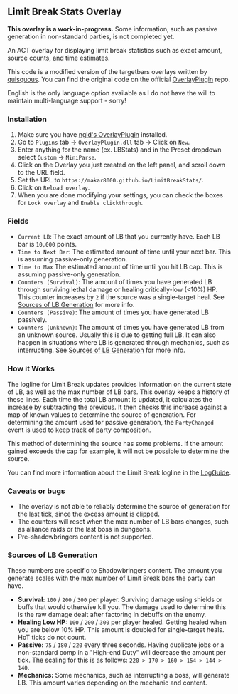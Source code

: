 ## Limit Break Stats Overlay

**This overlay is a work-in-progress.** Some information, such as passive generation in non-standard parties, is not completed yet.

An ACT overlay for displaying limit break statistics such as exact amount, source counts, and time estimates.

This code is a modified version of the targetbars overlays written by [quisquous](https://github.com/quisquous). You can find the original code on the official [OverlayPlugin](https://github.com/ngld/OverlayPlugin) repo. 

English is the only language option available as I do not have the will to maintain multi-language support - sorry!

### Installation

1. Make sure you have [ngld's OverlayPlugin](https://gist.github.com/ngld/e2217563bbbe1750c0917217f136687d#how-do-i-install-overlayplugin-or-cactbot) installed.
2. Go to `Plugins` tab -> `OverlayPlugin.dll` tab -> Click on `New`.
3. Enter anything for the name (ex. LBStats) and in the Preset dropdown select `Custom` -> `MiniParse`.
4. Click on the Overlay you just created on the left panel, and scroll down to the URL field.
5. Set the URL to `https://makar8000.github.io/LimitBreakStats/`.
6. Click on `Reload overlay`.
7. When you are done modifying your settings, you can check the boxes for `Lock overlay` and `Enable clickthrough`.


### Fields

* `Current LB`: The exact amount of LB that you currently have. Each LB bar is `10,000` points.
* `Time to Next Bar`: The estimated amount of time until your next bar. This is assuming passive-only generation.
* `Time to Max` The estimated amount of time until you hit LB cap. This is assuming passive-only generation.
* `Counters (Survival)`: The amount of times you have generated LB through surviving lethal damage or healing critically-low (<10%) HP. This counter increases by `2` if the source was a single-target heal. See [Sources of LB Generation](https://github.com/Makar8000/LimitBreakStats#sources-of-lb-generation) for more info.
* `Counters (Passive)`: The amount of times you have generated LB passively.
* `Counters (Unknown)`: The amount of times you have generated LB from an unknown source. Usually this is due to getting full LB. It can also happen in situations where LB is generated through mechanics, such as interrupting. See [Sources of LB Generation](https://github.com/Makar8000/LimitBreakStats#sources-of-lb-generation) for more info.


### How it Works

The logline for Limit Break updates provides information on the current state of LB, as well as the max number of LB bars. This overlay keeps a history of these lines. Each time the total LB amount is updated, it calculates the increase by subtracting the previous. It then checks this increase against a map of known values to determine the source of generation. For determining the amount used for passive generation, the `PartyChanged` event is used to keep track of party composition.  

This method of determining the source has some problems. If the amount gained exceeds the cap for example, it will not be possible to determine the source.

You can find more information about the Limit Break logline in the [LogGuide](https://github.com/quisquous/cactbot/blob/main/docs/LogGuide.md#24-limitbreak).

### Caveats or bugs

* The overlay is not able to reliably determine the source of generation for the last tick, since the excess amount is clipped.
* The counters will reset when the max number of LB bars changes, such as alliance raids or the last boss in dungeons.
* Pre-shadowbringers content is not supported.

### Sources of LB Generation

These numbers are specific to Shadowbringers content. The amount you generate scales with the max number of Limit Break bars the party can have.
* **Survival:** `100` / `200` / `300` per player. Surviving damage using shields or buffs that would otherwise kill you. The damage used to determine this is the raw damage dealt after factoring in debuffs on the enemy.
* **Healing Low HP:** `100` / `200` / `300` per player healed. Getting healed when you are below 10% HP. This amount is doubled for single-target heals. HoT ticks do not count. 
* **Passive:** `75` / `180` / `220` every three seconds. Having duplicate jobs or a non-standard comp in a "High-end Duty" will decrease the amount per tick. The scaling for this is as follows: `220 > 170 > 160 > 154 > 144 > 140`.
* **Mechanics:** Some mechanics, such as interrupting a boss, will generate LB. This amount varies depending on the mechanic and content.
